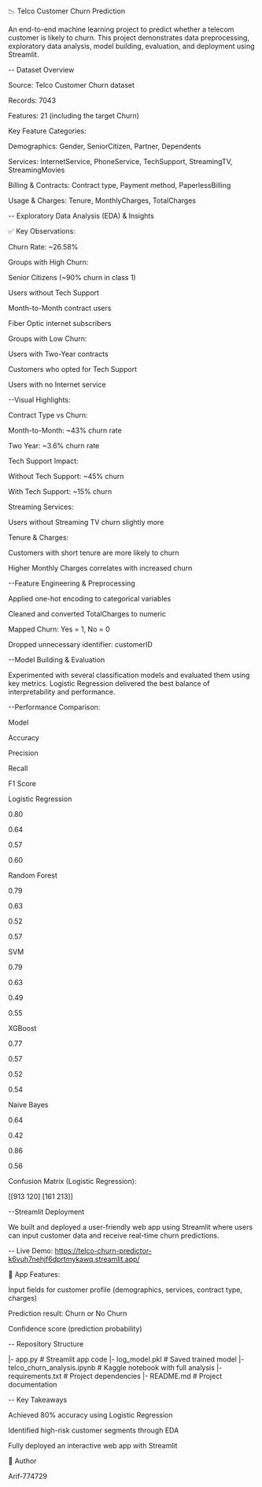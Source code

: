 📉 Telco Customer Churn Prediction

An end-to-end machine learning project to predict whether a telecom customer is likely to churn. This project demonstrates data preprocessing, exploratory data analysis, model building, evaluation, and deployment using Streamlit.

-- Dataset Overview

Source: Telco Customer Churn dataset

Records: 7043

Features: 21 (including the target Churn)

Key Feature Categories:

Demographics: Gender, SeniorCitizen, Partner, Dependents

Services: InternetService, PhoneService, TechSupport, StreamingTV, StreamingMovies

Billing & Contracts: Contract type, Payment method, PaperlessBilling

Usage & Charges: Tenure, MonthlyCharges, TotalCharges

-- Exploratory Data Analysis (EDA) & Insights

✅ Key Observations:

Churn Rate: ~26.58%

Groups with High Churn:

Senior Citizens (~90% churn in class 1)

Users without Tech Support

Month-to-Month contract users

Fiber Optic internet subscribers

Groups with Low Churn:

Users with Two-Year contracts

Customers who opted for Tech Support

Users with no Internet service

--Visual Highlights:

Contract Type vs Churn:

Month-to-Month: ~43% churn rate

Two Year: ~3.6% churn rate

Tech Support Impact:

Without Tech Support: ~45% churn

With Tech Support: ~15% churn

Streaming Services:

Users without Streaming TV churn slightly more

Tenure & Charges:

Customers with short tenure are more likely to churn

Higher Monthly Charges correlates with increased churn

--Feature Engineering & Preprocessing

Applied one-hot encoding to categorical variables

Cleaned and converted TotalCharges to numeric

Mapped Churn: Yes = 1, No = 0

Dropped unnecessary identifier: customerID

--Model Building & Evaluation

Experimented with several classification models and evaluated them using key metrics. Logistic Regression delivered the best balance of interpretability and performance.

--Performance Comparison:

Model

Accuracy

Precision

Recall

F1 Score

Logistic Regression

0.80

0.64

0.57

0.60

Random Forest

0.79

0.63

0.52

0.57

SVM

0.79

0.63

0.49

0.55

XGBoost

0.77

0.57

0.52

0.54

Naive Bayes

0.64

0.42

0.86

0.56

Confusion Matrix (Logistic Regression):

[[913 120]
 [161 213]]

--Streamlit Deployment

We built and deployed a user-friendly web app using Streamlit where users can input customer data and receive real-time churn predictions.

-- Live Demo: https://telco-churn-predictor-k6vuh7nehjf6dprtmykawq.streamlit.app/

📝 App Features:

Input fields for customer profile (demographics, services, contract type, charges)

Prediction result: Churn or No Churn

Confidence score (prediction probability)

-- Repository Structure

|- app.py                      # Streamlit app code
|- log_model.pkl               # Saved trained model
|- telco_churn_analysis.ipynb  # Kaggle notebook with full analysis
|- requirements.txt            # Project dependencies
|- README.md                   # Project documentation

-- Key Takeaways

Achieved 80% accuracy using Logistic Regression

Identified high-risk customer segments through EDA

Fully deployed an interactive web app with Streamlit

💼 Author

Arif-774729

